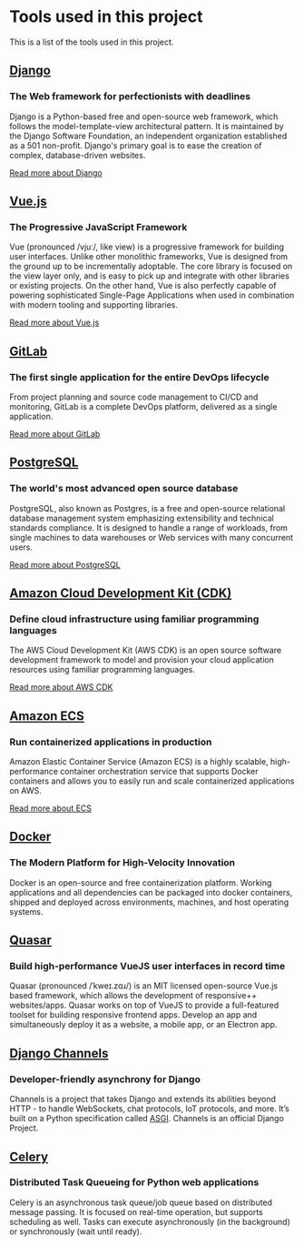 # Tools used in this project

This is a list of the tools used in this project.

<technology image="django.jpg" />

## [Django](https://www.djangoproject.com/)

### The Web framework for perfectionists with deadlines

Django is a Python-based free and open-source web framework, which follows the model-template-view architectural pattern. It is maintained by the Django Software Foundation, an independent organization established as a 501 non-profit. Django's primary goal is to ease the creation of complex, database-driven websites.

[Read more about Django](https://www.djangoproject.com/)

<technology image="vue.png" />

## [Vue.js](https://vuejs.org/)

### The Progressive JavaScript Framework

Vue (pronounced /vjuː/, like view) is a progressive framework for building user interfaces. Unlike other monolithic frameworks, Vue is designed from the ground up to be incrementally adoptable. The core library is focused on the view layer only, and is easy to pick up and integrate with other libraries or existing projects. On the other hand, Vue is also perfectly capable of powering sophisticated Single-Page Applications when used in combination with modern tooling and supporting libraries.

[Read more about Vue.js](https://vuejs.org/)

<technology image="gitlab.svg" />

## [GitLab](https://gitlab.com/)

### The first single application for the entire DevOps lifecycle

From project planning and source code management to CI/CD and monitoring, GitLab is a complete DevOps platform, delivered as a single application.

[Read more about GitLab](https://gitlab.com/)

<technology image="postgres.png" />

## [PostgreSQL](https://www.postgresql.org/)

### The world's most advanced open source database

PostgreSQL, also known as Postgres, is a free and open-source relational database management system emphasizing extensibility and technical standards compliance. It is designed to handle a range of workloads, from single machines to data warehouses or Web services with many concurrent users.

[Read more about PostgreSQL](https://www.postgresql.org/)

<technology image="cdk.png" />

## [Amazon Cloud Development Kit (CDK)](https://aws.amazon.com/cdk/)

### Define cloud infrastructure using familiar programming languages

The AWS Cloud Development Kit (AWS CDK) is an open source software development framework to model and provision your cloud application resources using familiar programming languages.

[Read more about AWS CDK](https://aws.amazon.com/cdk/)

<technology image="ecs.png" />

## [Amazon ECS](https://aws.amazon.com/ecs/)

### Run containerized applications in production

Amazon Elastic Container Service (Amazon ECS) is a highly scalable, high-performance container orchestration service that supports Docker containers and allows you to easily run and scale containerized applications on AWS.

[Read more about ECS](https://aws.amazon.com/ecs/)

<technology image="docker.png" />

## [Docker](https://www.docker.com)

### The Modern Platform for High-Velocity Innovation

Docker is an open-source and free containerization platform. Working applications and all dependencies can be packaged into docker containers, shipped and deployed across environments, machines, and host operating systems.

<technology image="quasar.png" />

## [Quasar](https://quasar.dev/)

### Build high-performance VueJS user interfaces in record time

Quasar (pronounced /ˈkweɪ.zɑɹ/) is an MIT licensed open-source Vue.js based framework, which allows the development of responsive++ websites/apps. Quasar works on top of VueJS to provide a full-featured toolset for building responsive frontend apps. Develop an app and simultaneously deploy it as a website, a mobile app, or an Electron app.

<technology image="django-channels-white-bg-square.jpg" />

## [Django Channels](https://github.com/django/channels/)

### Developer-friendly asynchrony for Django

Channels is a project that takes Django and extends its abilities beyond HTTP - to handle WebSockets, chat protocols, IoT protocols, and more. It’s built on a Python specification called [ASGI](https://asgi.readthedocs.io/en/latest/). Channels is an official Django Project.

<technology image="celery.png" />

## [Celery](http://www.celeryproject.org/)

### Distributed Task Queueing for Python web applications

Celery is an asynchronous task queue/job queue based on distributed message passing. It is focused on real-time operation, but supports scheduling as well. Tasks can execute asynchronously (in the background) or synchronously (wait until ready).

